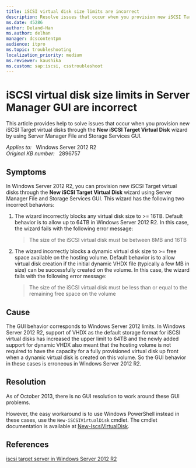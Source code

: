 ```yaml
---
title: iSCSI virtual disk size limits are incorrect
description: Resolve issues that occur when you provision new iSCSI Target virtual disks through the New iSCSI Target Virtual Disk wizard by using Server Manager File and Storage Services GUI.
ms.date: 45286
author: Deland-Han
ms.author: delhan
manager: dcscontentpm
audience: itpro
ms.topic: troubleshooting
localization_priority: medium
ms.reviewer: kaushika
ms.custom: sap:iscsi, csstroubleshoot
---
```

# iSCSI virtual disk size limits in Server Manager GUI are incorrect

This article provides help to solve issues that occur when you provision new iSCSI Target virtual disks through the **New iSCSI Target Virtual Disk** wizard by using Server Manager File and Storage Services GUI.

_Applies to:_ &nbsp; Windows Server 2012 R2  
_Original KB number:_ &nbsp; 2896757

## Symptoms

In Windows Server 2012 R2, you can provision new iSCSI Target virtual disks through the **New iSCSI Target Virtual Disk** wizard using Server Manager File and Storage Services GUI. This wizard has the following two incorrect behaviors:

1. The wizard incorrectly blocks any virtual disk size to >= 16TB. Default behavior is to allow up to 64TB in Windows Server 2012 R2. In this case, the wizard fails with the following error message:

    > The size of the iSCSI virtual disk must be between 8MB and 16TB

2. The wizard incorrectly blocks a dynamic virtual disk size to >= free space available on the hosting volume. Default behavior is to allow virtual disk creation if the initial dynamic VHDX file (typically a few MB in size) can be successfully created on the volume. In this case, the wizard fails with the following error message:

    > The size of the iSCSI virtual disk must be less than or equal to the remaining free space on the volume

## Cause

The GUI behavior corresponds to Windows Server 2012 limits. In Windows Server 2012 R2, support of VHDX as the default storage format for iSCSI virtual disks has increased the upper limit to 64TB and the newly added support for dynamic VHDX also meant that the hosting volume is not required to have the capacity for a fully provisioned virtual disk up front when a dynamic virtual disk is created on this volume. So the GUI behavior in these cases is erroneous in Windows Server 2012 R2.

## Resolution

As of October 2013, there is no GUI resolution to work around these GUI problems.

However, the easy workaround is to use Windows PowerShell instead in these cases, use the `New-iSCSIVirtualDisk` cmdlet. The cmdlet documentation is available at [New-IscsiVirtualDisk](/powershell/module/iscsitarget/new-iscsivirtualdisk).

## References

[iscsi target server in Windows Server 2012 R2](https://blogs.technet.com/b/filecab/archive/2013/07/31/iscsi-target-server-in-windows-server-2012-r2.aspx)
